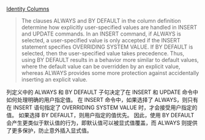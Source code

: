[Identity Columns](https://www.postgresql.org/docs/current/ddl-identity-columns.html)
> The clauses ALWAYS and BY DEFAULT in the column definition determine how explicitly user-specified values are handled in INSERT and UPDATE commands. In an INSERT command, if ALWAYS is selected, a user-specified value is only accepted if the INSERT statement specifies OVERRIDING SYSTEM VALUE. If BY DEFAULT is selected, then the user-specified value takes precedence. Thus, using BY DEFAULT results in a behavior more similar to default values, where the default value can be overridden by an explicit value, whereas ALWAYS provides some more protection against accidentally inserting an explicit value.

列定义中的 ALWAYS 和 BY DEFAULT 子句决定了在 INSERT 和 UPDATE 命令中如何处理明确的用户指定值。 在 INSERT 命令中，如果选择了 ALWAYS，则只有在 INSERT 语句指定了 OVERRIDING SYSTEM VALUE 时，才会接受用户指定的值。 如果选择 BY DEFAULT，则用户指定的值优先。 因此，使用 BY DEFAULT 会产生更类似于默认值的行为，即默认值可以被显式值覆盖，而 ALWAYS 则提供了更多保护，防止意外插入显式值。